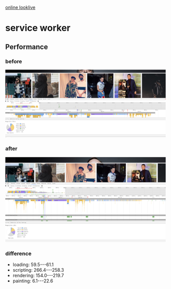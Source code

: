 [online looklive](http://146.185.154.244:3000/#feed)

# service worker


## Performance
### before

![Alt text](/performance/total.after.png "Optional Title")

### after

![Alt text](/performance/after.sw.png "Optional Title")


### difference
- loading: 59.5---61.1
- scripting: 266.4---258.3
- rendering: 154.0---219.7
- painting: 6.1---22.6
